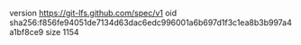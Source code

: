 version https://git-lfs.github.com/spec/v1
oid sha256:f856fe94051de7134d63dac6edc996001a6b697d1f3c1ea8b3b997a4a1bf8ce9
size 1154
